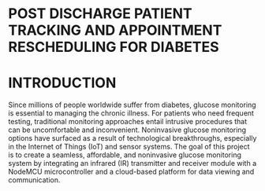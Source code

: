 # POST DISCHARGE PATIENT TRACKING AND APPOINTMENT RESCHEDULING FOR DIABETES

# INTRODUCTION
  Since millions of people worldwide suffer from diabetes, glucose monitoring is essential to managing the chronic illness. For patients who need frequent testing, traditional monitoring approaches entail intrusive procedures that can be uncomfortable and inconvenient. Noninvasive glucose monitoring options have surfaced as a result of technological breakthroughs, especially in the Internet of Things (IoT) and sensor systems. The goal of this project is to create a seamless, affordable, and noninvasive glucose monitoring system by integrating an infrared (IR) transmitter and receiver module with a NodeMCU microcontroller and a cloud-based platform for data viewing and communication.
